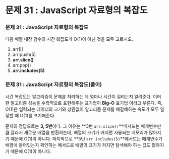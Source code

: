 # 문제 31 : JavaScript 자료형의 복잡도

### 문제 31 : JavaScript 자료형의 복잡도

다음 배열 내장 함수의 시간 복잡도가 O\(1\)이 아닌 것을 모두 고르시오.

1. arr\[i\]
2. arr.push\(5\)
3. **arr.slice\(\)**
4. arr.pop\(\)
5. **arr.includes\(5\)**

### 문제 31 : JavaScript 자료형의 복잡도\(풀이\)

시간 복잡도는 알고리즘이 문제를 처리하는 데 얼마나 시간이 걸리는지 알려준다. 이러한 알고리즘 성능을 수학적으로 표현해주는 표기법이 **Big-O**  표기법 이라고 부른다. 즉, O\(1\)은 입력되는 데이터의 크기와 상관없이 알고리즘 문제를 해결해하는 속도가 모두 일정할 때 O\(1\)를 표기해준다. 

문제의 정답으로는 **3, 5번**이다. 그 이유는 **3번 `arr.slice()`**메서드는 매개변수만큼 잘라서 새로운 배열을 반환하는데, 배열의 크기가 커지면 사용되는 메모리가 많아지기 때문에 O\(1\)이 아니다. 마지막으로 **5번 `arr.includes(5)`**메서드는 매개변수가 배열에 들어잇는지 확인하는 메서드로 배열의 크기가 커지면 탐색해야 하는 값도 많아지기 때문에 O\(1\)이  아니다.





